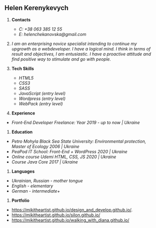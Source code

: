 ## **Helen Kerenykevych**

1. **Contacts**

   - _C: +38 063 385 12 55_
   - _E: helenchekanovska@gmail.com_

1. _I am an enterprising novice specialist intending to continue my upgrowth as a webdeveloper. I have a logical mind. I think in terms of result and objectives, I am entusiastic. I have a proactive attitude and find positive way to stimulate and go with people._

1. **Tech Skills**

   - _HTML5_
   - _CSS3_
   - _SASS_
   - _JavaScript (entry level)_
   - _Wordpress (entry level)_
   - _WebPack (entry level)_

1. **Experience**

- _Front-End Developer Freelance: Year 2019 - up to now | Ukraine_

1. **Education**

- _Petro Mohyla Black Sea State University: Environmental protection, Master of Ecology 2006 | Ukraine_
- _PeaPod IT School: Front-End + WordPress 2020 | Ukraine_
- _Online course Udemi HTML, CSS, JS 2020 | Ukraine_
- _Course Java Core 2017 | Ukraine_

1. **Languages**

- _Ukrainian, Russian - mother tongue_
- _English - elementary_
- _German - intermediate+_

1. **Portfolio**

- https://mikitheartist.github.io/design_and_develop.github.io/.
- https://mikitheartist.github.io/silon.github.io/
- https://mikitheartist.github.io/walking_with_diana.github.io/
